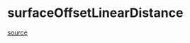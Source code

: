 # surfaceOffsetLinearDistance

[source](github.com/OpenFOAM-jp/OpenFOAM-utilities-tutorials-jp/blob/master/v1906/mesh/generation/foamyMesh/conformalVoronoiMesh/cellSizeControlSurfaces/cellSizeFunction/surfaceOffsetLinearDistance/surfaceOffsetLinearDistance.C/surfaceOffsetLinearDistance.C)



